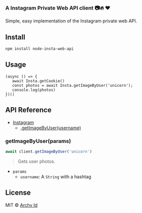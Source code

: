 
### A Instagram Private Web API client 📷🔥 ❤️

Simple, easy implementation of the Instagram private web API.

## Install

```bash
npm install node-insta-web-api
```

## Usage

```
(async () => {
   await Insta.getCookie()
   const photos = await Insta.getImageByUser('unicorn');
   console.log(photos)
})()
```

## API Reference

* [Instagram](#instagramcredentials-opts)
  * [.getImageByUser(username)](#getImageByUser)

### getImageByUser(params)
  ```js
  await client.getImageByUser('unicorn')
  ```
  > Gets user photos.
  - `params`
    - `username`: A `String` with a hashtag


## License

MIT © [Archv Id](https://archv.id/)
